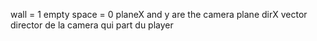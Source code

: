 wall = 1
empty space = 0
planeX and y are the camera plane
dirX vector director de la camera qui part du player
